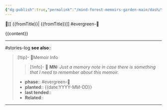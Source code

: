 ```yaml
---
{"dg-publish":true,"permalink":"/mind-forest-memoirs-garden-main/dash/templates/stories-evergreen-template/"}
---
```


 🔺[[ {{fromTitle}}\| {{fromTitle}}]]
#evergreen-🌲 


{{content}}



---
#stories-log 
**see also**:: 

> [!tip]- 🌱Memoir Info
>> [!info]- 💌 **MN:**
>> *Just a memory note in case there is something that I need to remember about this memoir.*
>- **phase**:: #evergreen-🌲 
>- **planted**:: {{date:YYYY-MM-DD}}
>- **last tended**:: 
>- **Related**::  
---
